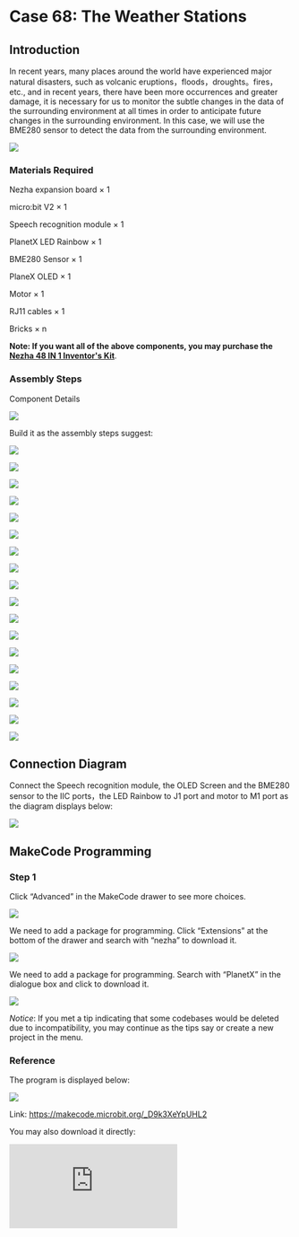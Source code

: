 # Case 68: The Weather Stations

## Introduction

In recent years, many places around the world have experienced major natural disasters, such as volcanic eruptions，floods，droughts。fires，etc., and in recent years, there have been more occurrences and greater damage, it is necessary for us to monitor the subtle changes in the data of the surrounding environment at all times in order to anticipate future changes in the surrounding environment. In this case, we will use the BME280 sensor to detect the data from the surrounding environment.

![](./images/68_1.png)

### Materials Required

Nezha expansion board × 1

micro:bit V2 × 1

Speech recognition module × 1

PlanetX LED Rainbow × 1

BME280 Sensor × 1

PlaneX OLED × 1

Motor × 1

RJ11 cables × 1

Bricks × n

**Note: If you want all of the above components, you may purchase the [Nezha 48 IN 1 Inventor's Kit](https://shop.elecfreaks.com/products/elecfreaks-micro-bit-nezha-48-in-1-inventors-kit-without-micro-bit-board?_pos=3&_sid=7e0550154&_ss=r)**.



### Assembly Steps

Component Details

![](./images/68_2.png)

Build it as the assembly steps suggest:

![](./images/68_3.png)

![](./images/68_4.png)

![](./images/68_5.png)

![](./images/68_6.png)

![](./images/68_7.png)

![](./images/68_8.png)

![](./images/68_9.png)

![](./images/68_10.png)

![](./images/68_11.png)

![](./images/68_12.png)

![](./images/68_13.png)

![](./images/68_14.png)

![](./images/68_15.png)

![](./images/68_16.png)

![](./images/68_17.png)

![](./images/68_18.png)

![](./images/68_19.png)

![](./images/68_20.png)

## Connection Diagram

Connect the Speech recognition module, the OLED Screen and the BME280 sensor to the IIC ports，the LED Rainbow to J1 port and motor to M1 port as the diagram displays below:

![](./images/68_21.png)


##  MakeCode Programming

### Step 1

Click “Advanced” in the MakeCode drawer to see more choices.



![](./images/49_10.png)



We need to add a package for programming. Click “Extensions” at the bottom of the drawer and search with “nezha” to download it.



![](./images/49_11.png)



We need to add a package for programming. Search with “PlanetX” in the dialogue box and click to download it.

![](./images/49_12.png)



*Notice*: If you met a tip indicating that some codebases would be deleted due to incompatibility, you may continue as the tips say or create a new project in the menu.

### Reference

The program is displayed below:

![](./images/68_22.png)

Link: https://makecode.microbit.org/_D9k3XeYpUHL2

You may also download it directly:

<div
    style={{
        position: 'relative',
        paddingBottom: '60%',
        overflow: 'hidden',
    }}
>
    <iframe
        src="https://makecode.microbit.org/_D9k3XeYpUHL2"
        frameborder="0"
        sandbox="allow-popups allow-forms allow-scripts allow-same-origin"
        style={{
            position: 'absolute',
            width: '100%',
            height: '100%',
        }}
    />
</div>

### Result

When we say "start device", the weather station will start itself, the motor will start to rotate, and the colored light ring will cycle through the rainbow lights. When we say the learning phrase (in this case, "show ambient data"), the OLED display will show the data. When we say "stop the device", the motor will stop rotating, the color ring will stop cycling the rainbow lights, and the OLED display will clear the data.

![](./images/68_23.gif)
